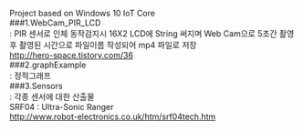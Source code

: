 ﻿Project based on Windows 10 IoT Core<br>
###1.WebCam_PIR_LCD<br>
: PIR 센서로 인체 동작감지시 16X2 LCD에 String 써지며 Web Cam으로 5초간 촬영 후 촬영된 시간으로 파일이름 작성되어 mp4 파일로 저장<br>
 http://hero-space.tistory.com/36<br>
###2.graphExample<br>
: 정적그래프<br>
###3.Sensors<br>
: 각종 센서에 대한 산출물<br>
 SRF04 : Ultra-Sonic Ranger<br>
 http://www.robot-electronics.co.uk/htm/srf04tech.htm<br>
